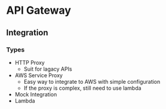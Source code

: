 # API Gateway

## Integration

### Types

- HTTP Proxy
  - Suit for lagacy APIs
- AWS Service Proxy
  - Easy way to integrate to AWS with simple configuration
  - If the proxy is complex, still need to use lambda
- Mock Integration
- Lambda
